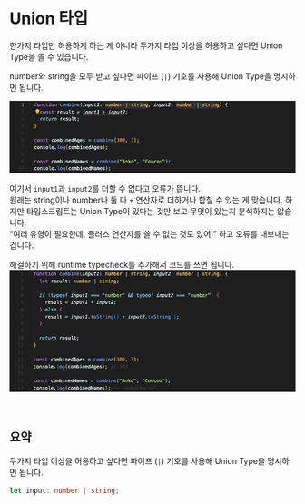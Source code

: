 # Union 타입

한가지 타입만 허용하게 하는 게 아니라 두가지 타입 이상을 허용하고 싶다면 Union Type을 쓸 수 있습니다.

number와 string을 모두 받고 싶다면 파이프 (`|`) 기호를 사용해 Union Type을 명시하면 됩니다.

![union 타입에서 더하기 오류](img/ts8_1.png)

여기서 `input1`과 `input2`를 더할 수 없다고 오류가 뜹니다.  
원래는 string이나 number나 둘 다 `+` 연산자로 더하거나 합칠 수 있는 게 맞습니다. 하지만 타입스크립트는 Union Type이 있다는 것만 보고 무엇이 있는지 분석하지는 않습니다.  
“여러 유형이 필요한데, 플러스 연산자를 쓸 수 없는 것도 있어!” 하고 오류를 내보내는 겁니다.

해결하기 위해 runtime typecheck를 추가해서 코드를 쓰면 됩니다.
![오류 수정](img/ts8_2.png)

<br/>

## 요약
두가지 타입 이상을 허용하고 싶다면 파이프 (`|`) 기호를 사용해 Union Type을 명시하면 됩니다.
```typescript
let input: number | string;
```

<br/>